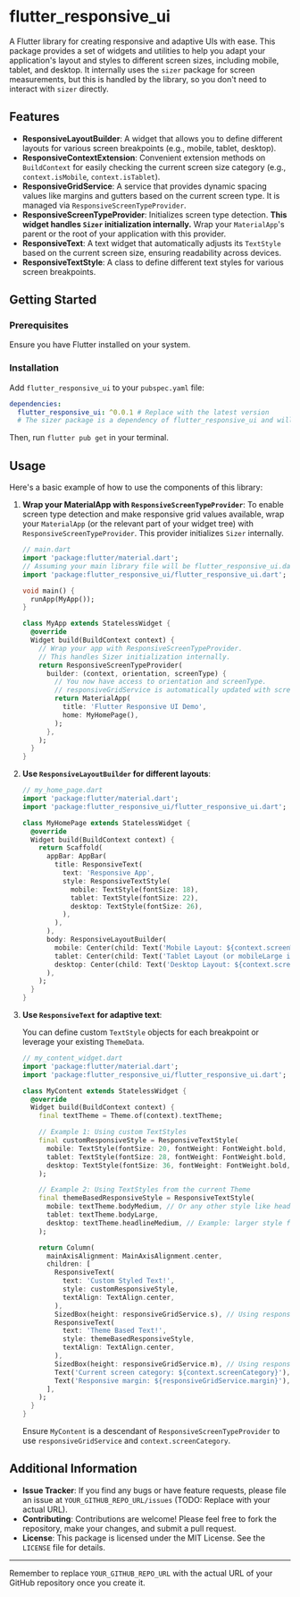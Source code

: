 # flutter_responsive_ui

A Flutter library for creating responsive and adaptive UIs with ease. This package provides a set of widgets and utilities to help you adapt your application's layout and styles to different screen sizes, including mobile, tablet, and desktop. It internally uses the `sizer` package for screen measurements, but this is handled by the library, so you don't need to interact with `sizer` directly.

## Features

* **ResponsiveLayoutBuilder**: A widget that allows you to define different layouts for various screen breakpoints (e.g., mobile, tablet, desktop).
* **ResponsiveContextExtension**: Convenient extension methods on `BuildContext` for easily checking the current screen size category (e.g., `context.isMobile`, `context.isTablet`).
* **ResponsiveGridService**: A service that provides dynamic spacing values like margins and gutters based on the current screen type. It is managed via `ResponsiveScreenTypeProvider`.
* **ResponsiveScreenTypeProvider**: Initializes screen type detection. **This widget handles `Sizer` initialization internally.** Wrap your `MaterialApp`'s parent or the root of your application with this provider.
* **ResponsiveText**: A text widget that automatically adjusts its `TextStyle` based on the current screen size, ensuring readability across devices.
* **ResponsiveTextStyle**: A class to define different text styles for various screen breakpoints.

## Getting Started

### Prerequisites

Ensure you have Flutter installed on your system.

### Installation

Add `flutter_responsive_ui` to your `pubspec.yaml` file:

```yaml
dependencies:
  flutter_responsive_ui: ^0.0.1 # Replace with the latest version
  # The sizer package is a dependency of flutter_responsive_ui and will be included automatically.
```

Then, run `flutter pub get` in your terminal.

## Usage

Here's a basic example of how to use the components of this library:

1. **Wrap your MaterialApp with `ResponsiveScreenTypeProvider`**:
    To enable screen type detection and make responsive grid values available, wrap your `MaterialApp` (or the relevant part of your widget tree) with `ResponsiveScreenTypeProvider`. This provider initializes `Sizer` internally.

    ```dart
    // main.dart
    import 'package:flutter/material.dart';
    // Assuming your main library file will be flutter_responsive_ui.dart
    import 'package:flutter_responsive_ui/flutter_responsive_ui.dart'; 

    void main() {
      runApp(MyApp());
    }

    class MyApp extends StatelessWidget {
      @override
      Widget build(BuildContext context) {
        // Wrap your app with ResponsiveScreenTypeProvider.
        // This handles Sizer initialization internally.
        return ResponsiveScreenTypeProvider(
          builder: (context, orientation, screenType) {
            // You now have access to orientation and screenType.
            // responsiveGridService is automatically updated with screenType.
            return MaterialApp(
              title: 'Flutter Responsive UI Demo',
              home: MyHomePage(),
            );
          },
        );
      }
    }
    ```

2. **Use `ResponsiveLayoutBuilder` for different layouts**:

    ```dart
    // my_home_page.dart
    import 'package:flutter/material.dart';
    import 'package:flutter_responsive_ui/flutter_responsive_ui.dart';

    class MyHomePage extends StatelessWidget {
      @override
      Widget build(BuildContext context) {
        return Scaffold(
          appBar: AppBar(
            title: ResponsiveText(
              text: 'Responsive App',
              style: ResponsiveTextStyle(
                mobile: TextStyle(fontSize: 18),
                tablet: TextStyle(fontSize: 22),
                desktop: TextStyle(fontSize: 26),
              ),
            ),
          ),
          body: ResponsiveLayoutBuilder(
            mobile: Center(child: Text('Mobile Layout: ${context.screenWidth.toStringAsFixed(2)}w')),
            tablet: Center(child: Text('Tablet Layout (or mobileLarge if defined): ${context.screenWidth.toStringAsFixed(2)}w')),
            desktop: Center(child: Text('Desktop Layout: ${context.screenWidth.toStringAsFixed(2)}w')),
          ),
        );
      }
    }
    ```

3. **Use `ResponsiveText` for adaptive text**:

    You can define custom `TextStyle` objects for each breakpoint or leverage your existing `ThemeData`.

    ```dart
    // my_content_widget.dart
    import 'package:flutter/material.dart';
    import 'package:flutter_responsive_ui/flutter_responsive_ui.dart';

    class MyContent extends StatelessWidget {
      @override
      Widget build(BuildContext context) {
        final textTheme = Theme.of(context).textTheme;

        // Example 1: Using custom TextStyles
        final customResponsiveStyle = ResponsiveTextStyle(
          mobile: TextStyle(fontSize: 20, fontWeight: FontWeight.bold, color: Colors.blue),
          tablet: TextStyle(fontSize: 28, fontWeight: FontWeight.bold, color: Colors.green),
          desktop: TextStyle(fontSize: 36, fontWeight: FontWeight.bold, color: Colors.red),
        );

        // Example 2: Using TextStyles from the current Theme
        final themeBasedResponsiveStyle = ResponsiveTextStyle(
          mobile: textTheme.bodyMedium, // Or any other style like headlineSmall, titleLarge etc.
          tablet: textTheme.bodyLarge,
          desktop: textTheme.headlineMedium, // Example: larger style for desktop
        );

        return Column(
          mainAxisAlignment: MainAxisAlignment.center,
          children: [
            ResponsiveText(
              text: 'Custom Styled Text!',
              style: customResponsiveStyle,
              textAlign: TextAlign.center,
            ),
            SizedBox(height: responsiveGridService.s), // Using responsive spacing
            ResponsiveText(
              text: 'Theme Based Text!',
              style: themeBasedResponsiveStyle,
              textAlign: TextAlign.center,
            ),
            SizedBox(height: responsiveGridService.m), // Using responsive spacing
            Text('Current screen category: ${context.screenCategory}'),
            Text('Responsive margin: ${responsiveGridService.margin}'),
          ],
        );
      }
    }
    ```

    Ensure `MyContent` is a descendant of `ResponsiveScreenTypeProvider` to use `responsiveGridService` and `context.screenCategory`.

## Additional Information

* **Issue Tracker**: If you find any bugs or have feature requests, please file an issue at `YOUR_GITHUB_REPO_URL/issues` (TODO: Replace with your actual URL).
* **Contributing**: Contributions are welcome! Please feel free to fork the repository, make your changes, and submit a pull request.
* **License**: This package is licensed under the MIT License. See the `LICENSE` file for details.

---

Remember to replace `YOUR_GITHUB_REPO_URL` with the actual URL of your GitHub repository once you create it.
